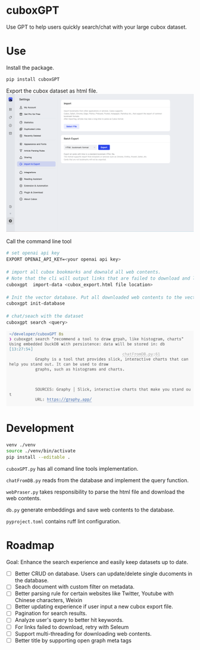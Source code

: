 # cuboxGPT

Use GPT to help users quickly search/chat with your large cubox dataset.

# Use

Install the package.

```bash
pip install cuboxGPT
```

Export the cubox dataset as html file.
![export](./media/cubox_export.png)

Call the command line tool

```bash
# set openai api key
EXPORT OPENAI_API_KEY=<your openai api key>

# import all cubox bookmarks and downald all web contents.
# Note that the cli will output links that are failed to download and links that have not enough contents.
cuboxgpt  import-data <cubox_export.html file location>

# Init the vector database. Put all downloaded web contents to the vector database and generate embeddings. Save the database in db/ folder.
cuboxgpt init-database

# chat/seach with the dataset
cuboxgpt search <query>
```

![search](./media/sample_query.png)

# Development

```bash
venv ./venv
source ./venv/bin/activate
pip install --editable .
```

`cuboxGPT.py` has all comand line tools implementation.

`chatFromDB.py` reads from the database and implement the query function.

`webPraser.py` takes responsibility to parse the html file and download the web contents.

`db.py` generate embeddings and save web contents to the database.

`pyproject.toml` contains ruff lint configuration.

# Roadmap

Goal: Enhance the search experience and easily keep datasets up to date.

- [ ] Better CRUD on database. Users can update/delete single ducoments in the database.
- [ ] Seach document with custom filter on metadata.
- [ ] Better parsing rule for certain websites like Twitter, Youtube with Chinese characters, Weixin
- [ ] Better updating experience if user input a new cubox export file.
- [ ] Pagination for search results.
- [ ] Analyze user's query to better hit keywords.
- [ ] For links failed to download, retry with Seleum
- [ ] Support multi-threading for downloading web contents.
- [ ] Better title by supporting open graph meta tags
